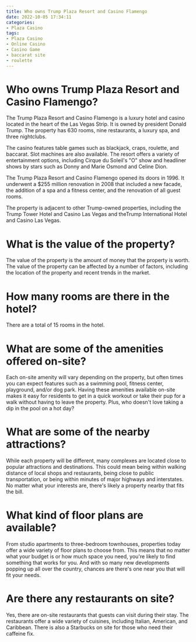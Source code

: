 ```yaml
---
title: Who owns Trump Plaza Resort and Casino Flamengo
date: 2022-10-05 17:34:11
categories:
- Plaza Casino
tags:
- Plaza Casino
- Online Casino
- Casino Game
- baccarat site
- roulette
---
```



#  Who owns Trump Plaza Resort and Casino Flamengo?

The Trump Plaza Resort and Casino Flamengo is a luxury hotel and casino located in the heart of the Las Vegas Strip. It is owned by president Donald Trump. The property has 630 rooms, nine restaurants, a luxury spa, and three nightclubs.

The casino features table games such as blackjack, craps, roulette, and baccarat. Slot machines are also available. The resort offers a variety of entertainment options, including Cirque du Soleil's "O" show and headliner shows by stars such as Donny and Marie Osmond and Celine Dion.

The Trump Plaza Resort and Casino Flamengo opened its doors in 1996. It underwent a $255 million renovation in 2008 that included a new facade, the addition of a spa and a fitness center, and the renovation of all guest rooms.

The property is adjacent to other Trump-owned properties, including the Trump Tower Hotel and Casino Las Vegas and theTrump International Hotel and Casino Las Vegas.

#  What is the value of the property?

The value of the property is the amount of money that the property is worth. The value of the property can be affected by a number of factors, including the location of the property and recent trends in the market.

#  How many rooms are there in the hotel? 

There are a total of 15 rooms in the hotel.

#  What are some of the amenities offered on-site?

Each on-site amenity will vary depending on the property, but often times you can expect features such as a swimming pool, fitness center, playground, and/or dog park. Having these amenities available on-site makes it easy for residents to get in a quick workout or take their pup for a walk without having to leave the property. Plus, who doesn't love taking a dip in the pool on a hot day?

#  What are some of the nearby attractions?

While each property will be different, many complexes are located close to popular attractions and destinations. This could mean being within walking distance of local shops and restaurants, being close to public transportation, or being within minutes of major highways and interstates. No matter what your interests are, there's likely a property nearby that fits the bill.

#  What kind of floor plans are available?

From studio apartments to three-bedroom townhouses, properties today offer a wide variety of floor plans to choose from. This means that no matter what your budget is or how much space you need, you're likely to find something that works for you. And with so many new developments popping up all over the country, chances are there's one near you that will fit your needs.

#  Are there any restaurants on site?

Yes, there are on-site restaurants that guests can visit during their stay. The restaurants offer a wide variety of cuisines, including Italian, American, and Caribbean. There is also a Starbucks on site for those who need their caffeine fix.